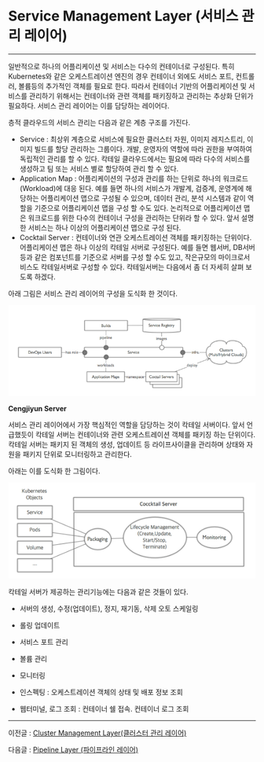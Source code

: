 # Service Management Layer \(서비스 관리 레이어\)

---

일반적으로 하나의 어플리케이션 및 서비스는 다수의 컨테이너로 구성된다. 특히 Kubernetes와 같은 오케스트레이션 엔진의 경우 컨테이너 외에도 서비스 포트, 컨트롤러, 볼륨등의 추가적인 객체를 필요로 한다. 따라서 컨테이너 기반의 어플리케이션 및 서비스를 관리하기 위해서는 컨테이너와 관련 객체를 패키징하고 관리하는 추상화 단위가 필요하다. 서비스 관리 레이어는 이를 담당하는 레이어다.

층적 클라우드의 서비스 관리는 다음과 같은 계층 구조를 가진다.

* Service : 최상위 계층으로 서비스에 필요한 클러스터 자원, 이미지 레지스트리, 이미지 빌드를 할당 관리하는 그룹이다. 개발, 운영자의 역할에 따라 권한을 부여하여 독립적인 관리를 할 수 있다. 칵테일 클라우드에서는 필요에 따라 다수의 서비스를 생성하고 팀 또는 서비스 별로 할당하여 관리 할 수 있다.
* Application Map : 어플리케이션의 구성과 관리를 하는 단위로 하나의 워크로드\(Workload\)에 대응 된다. 예를 들면 하나의 서비스가 개발계, 검증계, 운영계에 해당하는 어플리케이션 맵으로 구성될 수 있으며, 데이터 관리, 분석 시스템과 같이 역할을 기준으로 어플리케이션 맵을 구성 할 수도 있다. 논리적으로 어플리케이션 맵은 워크로드를 위한 다수의 컨테이너 구성을 관리하는 단위라 할 수 있다. 앞서 설명한 서비스는 하나 이상의 어플리케이션 맵으로 구성 된다.
* Cocktail Server : 컨테이너와 연관 오케스트레이션 객체를 패키징하는 단위이다. 어플리케이션 맵은 하나 이상의 칵테일 서버로 구성된다. 예를 들면 웹서버, DB서버등과 같은 컴포넌트를 기준으로 서버를 구성 할 수도 있고, 작은규모의 마이크로서비스도 칵테일서버로 구성할 수 있다. 칵테일서버는 다음에서 좀 더 자세히 살펴 보도록 하겠다.

아래 그림은 서비스 관리 레이어의 구성을 도식화 한 것이다.

![](/assets/cocktailcloud-architecture-3.png)

**Cengjiyun Server**

서비스 관리 레이어에서 가장 핵심적인 역할을 담당하는 것이 칵테일 서버이다. 앞서 언급했듯이 칵테일 서버는 컨테이너와 관련 오케스트레이션 객체를 패키징 하는 단위이다. 칵테일 서버는 패키지 된 객체의 생성, 업데이트 등 라이프사이클을 관리하며 상태와 자원을 패키지 단위로 모니터링하고 관리한다.

아래는 이를 도식화 한 그림이다.

![](/assets/cocktailcloud-architecture-4.png)

칵테일 서버가 제공하는 관리기능에는 다음과 같은 것들이 있다.

* 서버의 생성, 수정\(업데이트\), 정지, 재기동, 삭제 오토 스케일링

* 롤링 업데이트

* 서비스 포트 관리

* 볼륨 관리

* 모니터링

* 인스펙팅 : 오케스트레이션 객체의 상태 및 배포 정보 조회

* 웹터미널, 로그 조회 : 컨테이너 쉘 접속. 컨테이너 로그 조회

---

이전글 : [Cluster Management Layer\(클러스터 관리 레이어\)](/cluster-management-layerd074-b7ec-c2a4-d130-ad00-b9ac-b808-c774-c5b429.md)

다음글 : [Pipeline Layer \(파이프라인 레이어\)](/d30c-c774-d504-b77c-c778-b808-c774-c5b4.md)

